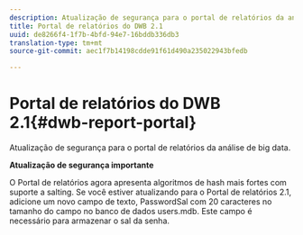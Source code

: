 ```yaml
---
description: Atualização de segurança para o portal de relatórios da análise de big data.
title: Portal de relatórios do DWB 2.1
uuid: de8266f4-1f7b-4bfd-94e7-16bddb336db3
translation-type: tm+mt
source-git-commit: aec1f7b14198cdde91f61d490a235022943bfedb

---
```



# Portal de relatórios do DWB 2.1{#dwb-report-portal}

Atualização de segurança para o portal de relatórios da análise de big data.

**Atualização de segurança importante**

O Portal de relatórios agora apresenta algoritmos de hash mais fortes com suporte a salting. Se você estiver atualizando para o Portal de relatórios 2.1, adicione um novo campo de texto, PasswordSal com 20 caracteres no tamanho do campo no banco de dados users.mdb. Este campo é necessário para armazenar o sal da senha.
